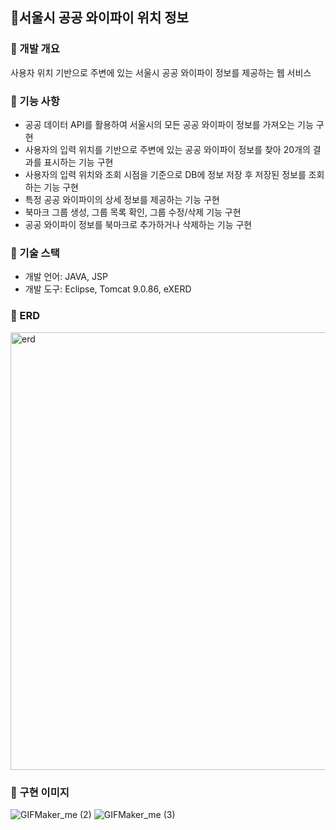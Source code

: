<h2>🛜서울시 공공 와이파이 위치 정보</h2>

### 🔸 개발 개요
사용자 위치 기반으로 주변에 있는 서울시 공공 와이파이 정보를 제공하는 웹 서비스

### 🔸 기능 사항
- 공공 데이터 API를 활용하여 서울시의 모든 공공 와이파이 정보를 가져오는 기능 구현
- 사용자의 입력 위치를 기반으로 주변에 있는 공공 와이파이 정보를 찾아 20개의 결과를 표시하는 기능 구현
- 사용자의 입력 위치와 조회 시점을 기준으로 DB에 정보 저장 후 저장된 정보를 조회하는 기능 구현
- 특정 공공 와이파이의 상세 정보를 제공하는 기능 구현
- 북마크 그룹 생성, 그룹 목록 확인, 그룹 수정/삭제 기능 구현
- 공공 와이파이 정보를 북마크로 추가하거나 삭제하는 기능 구현

### 🔸 기술 스택
* 개발 언어: JAVA, JSP
* 개발 도구: Eclipse, Tomcat 9.0.86, eXERD

### 🔸 ERD
<img width="700" alt="erd" src="https://github.com/blseptw/-swifi/assets/139880448/770c30ac-7f42-443c-aa32-8e954973ad0e">

### 🔸 구현 이미지
![GIFMaker_me (2)](https://github.com/blseptw/public-wifi/assets/139880448/f49fef70-3dfd-4fbe-adea-8c94001e0e53)
![GIFMaker_me (3)](https://github.com/blseptw/public-wifi/assets/139880448/ce76da1d-aa51-4090-ba3e-1b401f9ed5a7)


